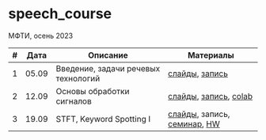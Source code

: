 # speech_course

МФТИ, осень 2023

| # | Дата | Описание | Материалы |
|---------|------|-------------|---------|
| 1 | 05.09 | Введение, задачи речевых технологий | [слайды](https://docs.google.com/presentation/d/1R4BkYZFOouc8taAUF2jOTBnCMb8Q-sekD-ycGvuU-U0), [запись](https://youtu.be/EhZ0zpdnogw) |
| 2 | 12.09 | Основы обработки сигналов | [слайды](https://docs.google.com/presentation/d/1GRCp6yJeyNAwXD6uKcYvKZ759mg4NIriUGpTZCHCIQ0), [запись](https://youtu.be/kifdwZpBmkc), [colab](https://colab.research.google.com/github/georgygospodinov/speech_course/blob/main/week02/dsp_basics.ipynb) |
| 3 | 19.09 | STFT, Keyword Spotting I | [слайды](https://docs.google.com/presentation/d/1BrZKWqVTDUfKYzQZU6KKJEIAkWuPZUPAVV_K39s2hnM/edit?usp=sharing), запись, [семинар](./week03/spectrogram.ipynb), [HW](./kws/) |